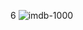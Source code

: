 6
![imdb-1000](https://res.cloudinary.com/db670bhmc/image/upload/v1701884680/261869662-b715a9ca-4d01-42cb-b827-b5acb69d2d8e_avtntm.png)

